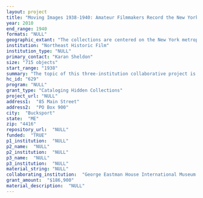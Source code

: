 ```yaml
--- 
layout: project 
title: "Moving Images 1938-1940: Amateur Filmmakers Record the New York World's Fair and Its Period"
year: 2010
end_range: 1940
formats: "NULL"
geographic_extant: "The collections are centered on the New York metropolitan area, the New York World's Fair in Queens, NY, and encompass locations in the US and Canada."
institution: "Northeast Historic Film"
institution_type: "NULL"
primary_contact: "Karan Sheldon"
size: "715 objects"
start_range: "1938"
summary: "The topic of this three-institution collaborative project is the New York World's Fair (1939-1940), and the context of other amateur films made during that period. The materials are original 16mm and 8mm film reels, the records of individuals and families. The partners will catalog film at Northeast Historic Film, Queens Museum of Art, and George Eastman House International Museum of Photography and Film. These moving images are primary source materials considered essential to study of the period. Footage is by members of the Amateur Cinema League and others. Architect Stephen F. Voorhees was vice president of the New York World's Fair and president of the Amateur Cinema League (ACL). In the ACL monthly magazine he wrote, \"The New York World's Fair depends upon your camera and your eye to tell other generations that here, in 1939, men and women of good will from all over the earth had the courage to set up a tribute to the ways of peace and the hope of perfection.\" (ACL Movie Makers, June 1939) The Robert Decker Collection at Northeast Historic Film is Kodachrome color footage. Kodachrome, introduced by Kodak in 1923 and discontinued 2009, provided exceptional color quality and archival stability. Queens Museum of Art holds the 8mm and 16mm film of Ritabelle Shore and others. George Eastman House film is b&w and Kodachrome, received from personal collections, that describe New York City including Times Square, Jones Beach, and the World’s Fair."
hc_id: "629"
program: "NULL"
grant_type: "Cataloging Hidden Collections"
project_url: "NULL"
address1:  "85 Main Street"
address2:  "PO Box 900"
city:  "Bucksport"
state:  "ME"
zip: "4416"
repository_url:  "NULL"
funded:  "TRUE"
p1_institution:  "NULL"
p2_name:  "NULL"
p2_institution:  "NULL"
p3_name:  "NULL"
p3_institution:  "NULL"
material_string: "NULL"
collaborating_institution:  "George Eastman House International Museum of Photography and Film, Queens Museum of Art"
grant_amount:  "$186,900"
material_description:  "NULL"
---
```

